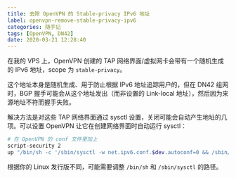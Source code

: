 ```yaml
---
title: 去除 OpenVPN 的 Stable-privacy IPv6 地址
label: openvpn-remove-stable-privacy-ipv6
categories: 随手记
tags: [OpenVPN, DN42]
date: 2020-03-21 12:28:40
---
```


在我的 VPS 上，OpenVPN 创建的 TAP 网络界面/虚拟网卡会带有一个随机生成的 IPv6 地址，scope 为 `stable-privacy`。

这个地址本身是随机生成、用于防止根据 IPv6 地址追踪用户的，但在 DN42 组网时，BGP 握手可能会从这个地址发出（而非设置的 Link-local 地址），然后因为来源地址不符而握手失败。

解决方法是对这些 TAP 网络界面通过 sysctl 设置，关闭可能会自动产生地址的几项。可以设置 OpenVPN 让它在创建网络界面时自动运行 sysctl：

```bash
# 在 OpenVPN 的 conf 文件里加上
script-security 2
up "/bin/sh -c '/sbin/sysctl -w net.ipv6.conf.$dev.autoconf=0 && /sbin/sysctl -w net.ipv6.conf.$dev.accept_ra=0 && /sbin/sysctl -w net.ipv6.conf.$dev.addr_gen_mode=1'"
```

根据你的 Linux 发行版不同，可能需要调整 `/bin/sh` 和 `/sbin/sysctl` 的路径。
